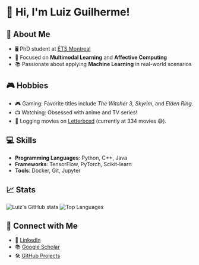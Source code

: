 # 👋 Hi, I'm Luiz Guilherme!

## 🚀 About Me
- 🖥️ PhD student at [ÉTS Montreal](https://www.etsmtl.ca/)
- 🌟 Focused on **Multimodal Learning** and **Affective Computing**
- 📚 Passionate about applying **Machine Learning** in real-world scenarios

## 🎮 Hobbies
- 🎮 Gaming: Favorite titles include *The Witcher 3*, *Skyrim*, and *Elden Ring*.
- 📺 Watching: Obsessed with anime and TV series!
- 🎥 Logging movies on [Letterboxd](https://boxd.it/5WY9T) (currently at 334 movies 😅).

## 💻 Skills
- **Programming Languages**: Python, C++, Java
- **Frameworks**: TensorFlow, PyTorch, Scikit-learn
- **Tools**: Docker, Git, Jupyter

## 📈 Stats
![Luiz's GitHub stats](https://github-readme-stats.vercel.app/api?username=LGKZanini&show_icons=true&theme=radical)
![Top Languages](https://github-readme-stats.vercel.app/api/top-langs/?username=LGKZanini&layout=compact&theme=radical)

## 🔗 Connect with Me
- 💼 [LinkedIn](https://www.linkedin.com/in/luiz-guilherme-zanini-8555671a4/)
- 📚 [Google Scholar](https://scholar.google.com/citations?user=AQ6wte8AAAAJ&hl=pt-BR&authuser=1)
- 🛠️ [GitHub Projects](https://github.com/LGKZanini)
